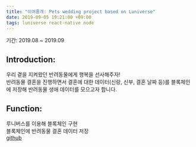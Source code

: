 ```yaml
---
title: "이어줄개: Pets wedding project based on Luniverse"
date: 2019-09-05 19:21:00 +09:00
tags: luniverse react-native node
---
```


기간: 2019.08 ~ 2019.09

## Introduction:
우리 곁을 지켜왔던 반려동물에게 행복을 선사해주자!
<br />반려동물 결혼을 진행하면서 결혼에 대한 데이터(신랑, 신부, 결혼 날짜 등)를 블록체인에 저장해 반려동물 생애 데이터를 모으고자 합니다.

## Function:
루니버스를 이용해 블록체인 구현
<br />블록체인에 반려동물 결혼 데이터 저장
<br />[github](https://github.com/infiduk/dog-ground-app-ex)